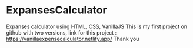 # ExpansesCalculator
Expanses calculator using HTML, CSS, VanillaJS
This is my first project on github with two versions,
link for this project : https://vanillaexpensecalculator.netlify.app/
Thank you
